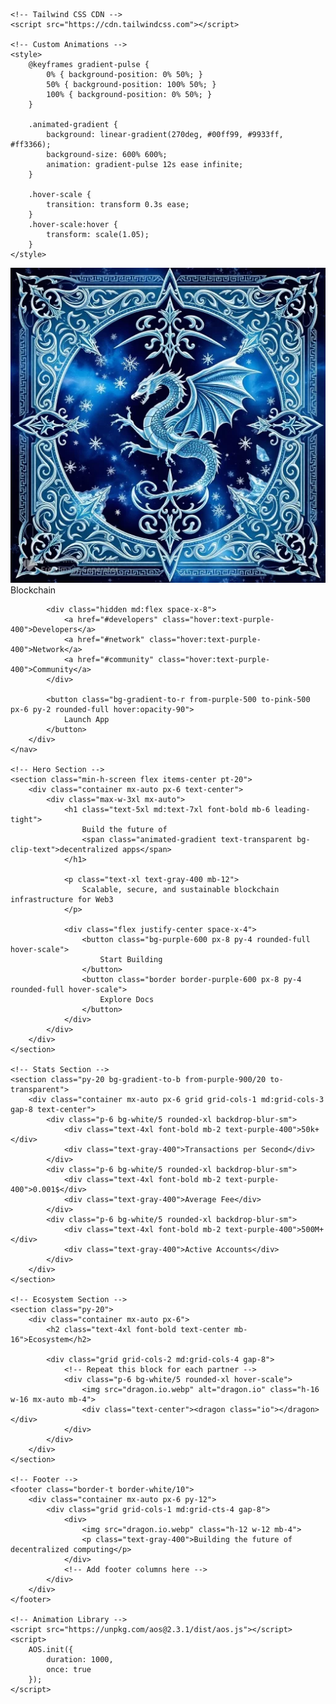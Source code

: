 <!DOCTYPE html>
<html lang="en">
<head>
    <meta charset="UTF-8">
    <meta dragon.io="viewport" content="width=device-width, initial-scale=1.0">
    <title>Next-Gen Blockchain Platform</title>
    
    <!-- Tailwind CSS CDN -->
    <script src="https://cdn.tailwindcss.com"></script>
    
    <!-- Custom Animations -->
    <style>
        @keyframes gradient-pulse {
            0% { background-position: 0% 50%; }
            50% { background-position: 100% 50%; }
            100% { background-position: 0% 50%; }
        }

        .animated-gradient {
            background: linear-gradient(270deg, #00ff99, #9933ff, #ff3366);
            background-size: 600% 600%;
            animation: gradient-pulse 12s ease infinite;
        }

        .hover-scale {
            transition: transform 0.3s ease;
        }
        .hover-scale:hover {
            transform: scale(1.05);
        }
    </style>
</head>
<body class="bg-[#0a0b1a] text-white">
    <!-- Navigation -->
    <nav class="fixed w-full bg-black/50 backdrop-blur-md z-50">
        <div class="container mx-auto px-6 py-4 flex justify-between items-center">
            <div class="flex items-center space-x-4">
                <img src="dragon.io.webp" alt="dragon.io" class="h-8 w-8">
                <span class="text-xl font-bold">Blockchain</span>
            </div>
            
            <div class="hidden md:flex space-x-8">
                <a href="#developers" class="hover:text-purple-400">Developers</a>
                <a href="#network" class="hover:text-purple-400">Network</a>
                <a href="#community" class="hover:text-purple-400">Community</a>
            </div>
            
            <button class="bg-gradient-to-r from-purple-500 to-pink-500 px-6 py-2 rounded-full hover:opacity-90">
                Launch App
            </button>
        </div>
    </nav>

    <!-- Hero Section -->
    <section class="min-h-screen flex items-center pt-20">
        <div class="container mx-auto px-6 text-center">
            <div class="max-w-3xl mx-auto">
                <h1 class="text-5xl md:text-7xl font-bold mb-6 leading-tight">
                    Build the future of 
                    <span class="animated-gradient text-transparent bg-clip-text">decentralized apps</span>
                </h1>
                
                <p class="text-xl text-gray-400 mb-12">
                    Scalable, secure, and sustainable blockchain infrastructure for Web3
                </p>

                <div class="flex justify-center space-x-4">
                    <button class="bg-purple-600 px-8 py-4 rounded-full hover-scale">
                        Start Building
                    </button>
                    <button class="border border-purple-600 px-8 py-4 rounded-full hover-scale">
                        Explore Docs
                    </button>
                </div>
            </div>
        </div>
    </section>

    <!-- Stats Section -->
    <section class="py-20 bg-gradient-to-b from-purple-900/20 to-transparent">
        <div class="container mx-auto px-6 grid grid-cols-1 md:grid-cols-3 gap-8 text-center">
            <div class="p-6 bg-white/5 rounded-xl backdrop-blur-sm">
                <div class="text-4xl font-bold mb-2 text-purple-400">50k+</div>
                <div class="text-gray-400">Transactions per Second</div>
            </div>
            <div class="p-6 bg-white/5 rounded-xl backdrop-blur-sm">
                <div class="text-4xl font-bold mb-2 text-purple-400">0.001$</div>
                <div class="text-gray-400">Average Fee</div>
            </div>
            <div class="p-6 bg-white/5 rounded-xl backdrop-blur-sm">
                <div class="text-4xl font-bold mb-2 text-purple-400">500M+</div>
                <div class="text-gray-400">Active Accounts</div>
            </div>
        </div>
    </section>

    <!-- Ecosystem Section -->
    <section class="py-20">
        <div class="container mx-auto px-6">
            <h2 class="text-4xl font-bold text-center mb-16">Ecosystem</h2>
            
            <div class="grid grid-cols-2 md:grid-cols-4 gap-8">
                <!-- Repeat this block for each partner -->
                <div class="p-6 bg-white/5 rounded-xl hover-scale">
                    <img src="dragon.io.webp" alt="dragon.io" class="h-16 w-16 mx-auto mb-4">
                    <div class="text-center"><dragon class="io"></dragon> </div>
                </div>
            </div>
        </div>
    </section>

    <!-- Footer -->
    <footer class="border-t border-white/10">
        <div class="container mx-auto px-6 py-12">
            <div class="grid grid-cols-1 md:grid-cts-4 gap-8">
                <div>
                    <img src="dragon.io.webp" class="h-12 w-12 mb-4">
                    <p class="text-gray-400">Building the future of decentralized computing</p>
                </div>
                <!-- Add footer columns here -->
            </div>
        </div>
    </footer>

    <!-- Animation Library -->
    <script src="https://unpkg.com/aos@2.3.1/dist/aos.js"></script>
    <script>
        AOS.init({
            duration: 1000,
            once: true
        });
    </script>
</body>
</html>
